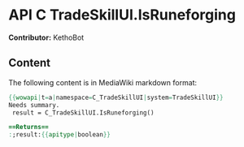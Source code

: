 # API C TradeSkillUI.IsRuneforging

**Contributor:** KethoBot

## Content

The following content is in MediaWiki markdown format:

```mediawiki
{{wowapi|t=a|namespace=C_TradeSkillUI|system=TradeSkillUI}}
Needs summary.
 result = C_TradeSkillUI.IsRuneforging()

==Returns==
:;result:{{apitype|boolean}}
```